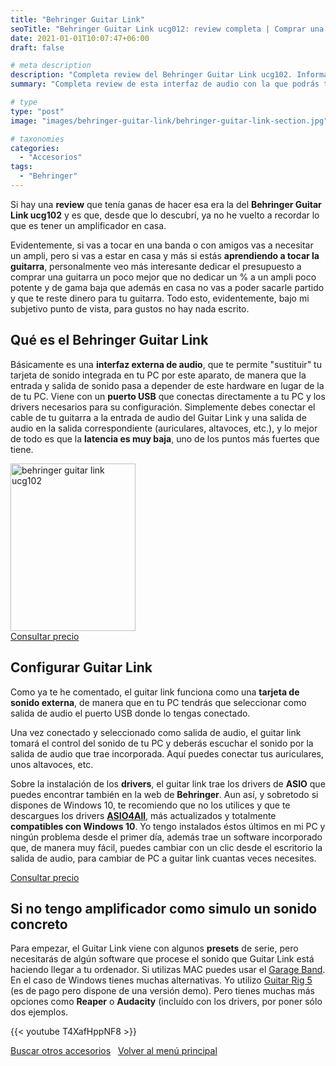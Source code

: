 ```yaml
---
title: "Behringer Guitar Link"
seoTitle: "Behringer Guitar Link ucg012: review completa | Comprar una Guitarra"
date: 2021-01-01T10:07:47+06:00
draft: false

# meta description
description: "Completa review del Behringer Guitar Link ‎ucg102. Información, características e instalación del interfaz de sonido del 2021"
summary: "Completa review de esta interfaz de audio con la que podrás tocar en casa sin necesidad de amplificador."

# type
type: "post"
image: "images/behringer-guitar-link/behringer-guitar-link-section.jpg"

# taxonomies
categories: 
  - "Accesorios"
tags:
  - "Behringer"
---
```


Si hay una **review** que tenía ganas de hacer esa era la del **Behringer Guitar Link ‎ucg102** y es que, desde que lo descubrí, ya no he vuelto a recordar lo que es tener un amplificador en casa.

Evidentemente, si vas a tocar en una banda o con amigos vas a necesitar un ampli, pero si vas a estar en casa y más si estás **aprendiendo a tocar la guitarra**, personalmente veo más interesante dedicar el presupuesto a comprar una guitarra un poco mejor que no dedicar un % a un ampli poco potente y de gama baja que además en casa no vas a poder sacarle partido y que te reste dinero para tu guitarra. Todo esto, evidentemente, bajo mi subjetivo punto de vista, para gustos no hay nada escrito.

## Qué es el Behringer Guitar Link

Básicamente es una **interfaz externa de audio**, que te permite "sustituir" tu tarjeta de sonido integrada en tu PC por este aparato, de manera que la entrada y salida de sonido pasa a depender de este hardware en lugar de la de tu PC. Viene con un **puerto USB** que conectas directamente a tu PC y los drivers necesarios para su configuración. Simplemente debes conectar el cable de tu guitarra a la entrada de audio del Guitar Link y una salida de audio en la salida correspondiente (auriculares, altavoces, etc.), y lo mejor de todo es que la **latencia es muy baja**, uno de los puntos más fuertes que tiene.

<div><img src="../../images/post/behringer_guitar_link_opt.png" alt="behringer guitar link ucg102" title="behringer guitar link ucg102" width="200" height="268"></div>
<div>
	<a href="https://amzn.to/3n8iQ8f" class="btn btn-outline-primary" rel="nofollow noopener noreferrer" target="_blank">Consultar precio</a>
</div>

## Configurar Guitar Link

Como ya te he comentado, el guitar link funciona como una **tarjeta de sonido externa**, de manera que en tu PC tendrás que seleccionar como salida de audio el puerto USB donde lo tengas conectado.

Una vez conectado y seleccionado como salida de audio, el guitar link tomará el control del sonido de tu PC y deberás escuchar el sonido por la salida de audio que trae incorporada. Aquí puedes conectar tus auriculares, unos altavoces, etc.

Sobre la instalación de los **drivers**, el guitar link trae los drivers de **ASIO** que puedes encontrar también en la web de **Behringer**. Aun así, y sobretodo si dispones de Windows 10, te recomiendo que no los utilices y que te descargues los drivers <a href="http://www.asio4all.org/" rel="nofollow noopener noreferrer" target="_blank">**ASIO4All**</a>, más actualizados y totalmente **compatibles con Windows 10**. Yo tengo instalados éstos últimos en mi PC y ningún problema desde el primer día, además trae un software incorporado que, de manera muy fácil, puedes cambiar con un clic desde el escritorio la salida de audio, para cambiar de PC a guitar link cuantas veces necesites.

<a href="https://amzn.to/3n8iQ8f" class="btn btn-outline-primary" rel="nofollow noopener noreferrer" target="_blank">Consultar precio</a>

## Si no tengo amplificador como simulo un sonido concreto

Para empezar, el Guitar Link viene con algunos **presets** de serie, pero necesitarás de algún software que procese el sonido que Guitar Link está haciendo llegar a tu ordenador. Si utilizas MAC puedes usar el <a href="https://www.apple.com/mac/garageband/" rel="nofollow noopener noreferrer" target="_blank">Garage Band</a>. En el caso de Windows tienes muchas alternativas. Yo utilizo <a href="https://www.native-instruments.com/en/products/komplete/guitar/guitar-rig-5-pro/" rel="nofollow" target="_blank">Guitar Rig 5</a> (es de pago pero dispone de una versión demo). Pero tienes muchas más opciones como **Reaper** o **Audacity** (incluído con los drivers, por poner sólo dos ejemplos.

{{< youtube T4XafHppNF8 >}}

<div>
<a href="/categories/accesorios" class="btn btn-outline-primary">Buscar otros accesorios</a>&nbsp;&nbsp;
<a href="/" class="btn btn-outline-primary">Volver al menú principal</a>
</div>